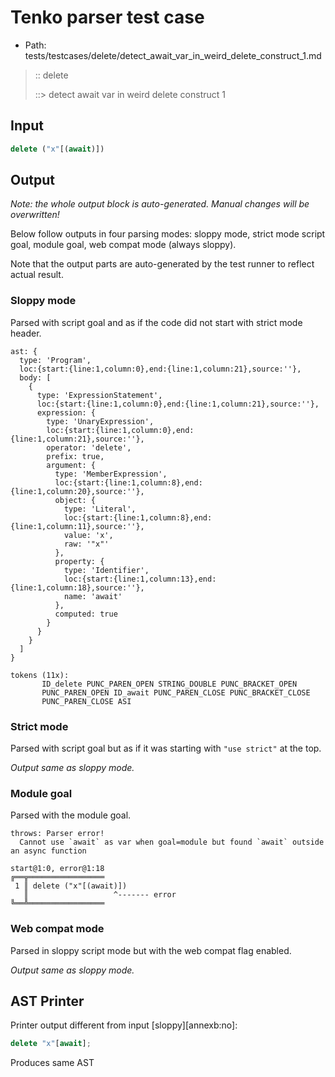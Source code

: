 # Tenko parser test case

- Path: tests/testcases/delete/detect_await_var_in_weird_delete_construct_1.md

> :: delete
>
> ::> detect await var in weird delete construct 1

## Input

`````js
delete ("x"[(await)])
`````

## Output

_Note: the whole output block is auto-generated. Manual changes will be overwritten!_

Below follow outputs in four parsing modes: sloppy mode, strict mode script goal, module goal, web compat mode (always sloppy).

Note that the output parts are auto-generated by the test runner to reflect actual result.

### Sloppy mode

Parsed with script goal and as if the code did not start with strict mode header.

`````
ast: {
  type: 'Program',
  loc:{start:{line:1,column:0},end:{line:1,column:21},source:''},
  body: [
    {
      type: 'ExpressionStatement',
      loc:{start:{line:1,column:0},end:{line:1,column:21},source:''},
      expression: {
        type: 'UnaryExpression',
        loc:{start:{line:1,column:0},end:{line:1,column:21},source:''},
        operator: 'delete',
        prefix: true,
        argument: {
          type: 'MemberExpression',
          loc:{start:{line:1,column:8},end:{line:1,column:20},source:''},
          object: {
            type: 'Literal',
            loc:{start:{line:1,column:8},end:{line:1,column:11},source:''},
            value: 'x',
            raw: '"x"'
          },
          property: {
            type: 'Identifier',
            loc:{start:{line:1,column:13},end:{line:1,column:18},source:''},
            name: 'await'
          },
          computed: true
        }
      }
    }
  ]
}

tokens (11x):
       ID_delete PUNC_PAREN_OPEN STRING_DOUBLE PUNC_BRACKET_OPEN
       PUNC_PAREN_OPEN ID_await PUNC_PAREN_CLOSE PUNC_BRACKET_CLOSE
       PUNC_PAREN_CLOSE ASI
`````

### Strict mode

Parsed with script goal but as if it was starting with `"use strict"` at the top.

_Output same as sloppy mode._

### Module goal

Parsed with the module goal.

`````
throws: Parser error!
  Cannot use `await` as var when goal=module but found `await` outside an async function

start@1:0, error@1:18
╔══╦═════════════════
 1 ║ delete ("x"[(await)])
   ║                   ^------- error
╚══╩═════════════════

`````


### Web compat mode

Parsed in sloppy script mode but with the web compat flag enabled.

_Output same as sloppy mode._

## AST Printer

Printer output different from input [sloppy][annexb:no]:

````js
delete "x"[await];
````

Produces same AST
